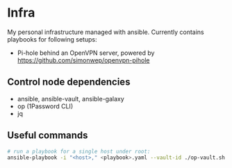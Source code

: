 # Infra

My personal infrastructure managed with ansible. Currently contains playbooks for following setups:
 - Pi-hole behind an OpenVPN server, powered by https://github.com/simonwep/openvpn-pihole
 
## Control node dependencies
 - ansible, ansible-vault, ansible-galaxy
 - op (1Password CLI)
 - jq

## Useful commands
```sh
# run a playbook for a single host under root:
ansible-playbook -i "<host>," <playbook>.yaml --vault-id ./op-vault.sh -u root
```